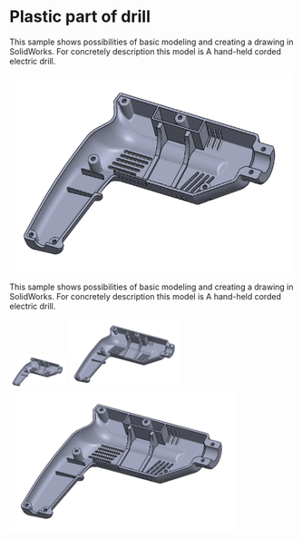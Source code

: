 # Plastic part of drill
This sample shows possibilities of basic modeling and creating a drawing in SolidWorks. For concretely description this model is A hand-held corded electric drill.

<div align="left">
	<img width="500" height="350" src="DrillOnPicture.PNG" alt="Awesome">
</div>

This sample shows possibilities of basic modeling and creating a drawing in SolidWorks. For concretely description this model is A hand-held corded electric drill.

<p float="left">
  <img src="/DrillOnPicture.PNG" width="100" />
  <img src="/DrillOnPicture.PNG" width="200" /> 
  <img src="/DrillOnPicture.PNG" width="400" />
</p>
